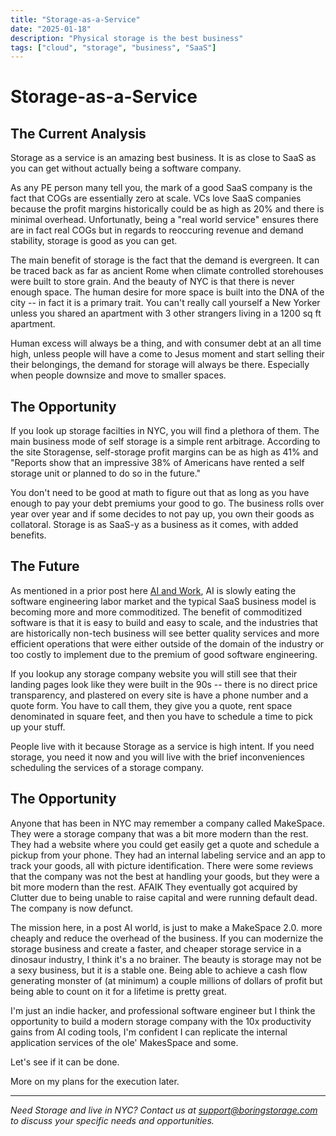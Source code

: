```yaml
---
title: "Storage-as-a-Service"
date: "2025-01-18"
description: "Physical storage is the best business"
tags: ["cloud", "storage", "business", "SaaS"]
---
```


# Storage-as-a-Service

## The Current Analysis
Storage as a service is an amazing best business. It is as close to SaaS as you can get without actually being a software company.

As any PE person many tell you, the mark of a good SaaS company is the fact that COGs are essentially zero at scale. VCs love SaaS companies because the profit margins historically could be as high as 20% and there is minimal overhead. Unfortunatly, being a "real world service" ensures there are in fact real COGs but in regards to reoccuring revenue and demand stability, storage is good as you can get.

The main benefit of storage is the fact that the demand is evergreen. It can be traced back as far as ancient Rome when climate controlled storehouses were built to store grain. And the beauty of NYC is that there is never enough space. The human desire for more space is built into the DNA of the city -- in fact it is a primary trait. You can't really call yourself a New Yorker unless you shared an apartment with 3 other strangers living in a 1200 sq ft apartment.

Human excess will always be a thing, and with consumer debt at an all time high, unless people will have a come to Jesus moment and start selling their their belongings, the demand for storage will always be there. Especially when people downsize and move to smaller spaces.

## The Opportunity
If you look up storage facilties in NYC, you will find a plethora of them. The main business mode of self storage is a simple rent arbitrage. According to the site Storagense, self-storage profit margins can be as high as 41% and "Reports show that an impressive 38% of Americans have rented a self storage unit or planned to do so in the future."

You don't need to be good at math to figure out that as long as you have enough to pay your debt premiums your good to go. The business rolls over year over year and if some decides to not pay up, you own their goods as collatoral. Storage is as SaaS-y as a business as it comes, with added benefits. 

## The Future
As mentioned in a prior post here [AI and Work](/blog/ai-and-work), AI is slowly eating the software engineering labor market and the typical SaaS business model is becoming more and more commoditized. The benefit of commoditized software is that it is easy to build and easy to scale, and the industries that are historically non-tech business will see better quality services and more efficient operations that were either outside of the domain of the industry or too costly to implement due to the premium of good software engineering.

If you lookup any storage company website you will still see that their landing pages look like they were built in the 90s -- there is no direct price transparency, and plastered on every site is have a phone number and a quote form. You have to call them, they give you a quote, rent space denominated in square feet, and then you have to schedule a time to pick up your stuff.

People live with it because Storage as a service is high intent. If you need storage, you need it now and you will live with the brief inconveniences scheduling the services of a storage company.

## The Opportunity
Anyone that has been in NYC may remember a company called MakeSpace. They were a storage company that was a bit more modern than the rest. They had a website where you could get easily get a quote and schedule a pickup from your phone. They had an internal labeling service and an app to track your goods, all with picture identification. There were some reviews that the company was not the best at handling your goods, but they were a bit more modern than the rest. AFAIK They eventually got acquired by Clutter due to being unable to raise capital and were running default dead. The company is now defunct.

The mission here, in a post AI world, is just to make a MakeSpace 2.0. more cheaply and reduce the overhead of the business. If you can modernize the storage business and create a faster, and cheaper storage service in a dinosaur industry, I think it's a no brainer. The beauty is storage may not be a sexy business, but it is a stable one. Being able to achieve a cash flow generating monster of (at minimum) a couple millions of dollars of profit but being able to count on it for a lifetime is pretty great.

I'm just an indie hacker, and professional software engineer but I think the opportunity to build a modern storage company with the 10x productivity gains from AI coding tools, I'm confident I can replicate the internal application services of the ole' MakesSpace and some.

Let's see if it can be done.

More on my plans for the execution later.



---

*Need Storage and live in NYC? Contact us at support@boringstorage.com to discuss your specific needs and opportunities.*